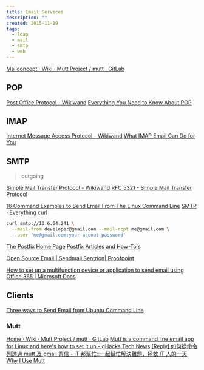 ```yaml
---
title: Email Services
description: ""
created: 2015-11-19
tags:
  - ldap
  - mail
  - smtp
  - web
---
```


[Mailconcept · Wiki · Mutt Project / mutt · GitLab](https://gitlab.com/muttmua/mutt/wikis/MailConcept)

## POP

[Post Office Protocol - Wikiwand](https://www.wikiwand.com/en/Post_Office_Protocol)
[Everything You Need to Know About POP](https://www.lifewire.com/what-is-pop-post-office-protocol-1171121)

## IMAP

[Internet Message Access Protocol - Wikiwand](https://www.wikiwand.com/en/Internet_Message_Access_Protocol)
[What IMAP Email Can Do for You](https://www.lifewire.com/what-does-imap-do-1166415)

## SMTP

> outgoing

[Simple Mail Transfer Protocol - Wikiwand](http://www.wikiwand.com/en/Simple_Mail_Transfer_Protocol)
[RFC 5321 - Simple Mail Transfer Protocol](https://tools.ietf.org/html/rfc5321)

[16 Command Examples to Send Email From The Linux Command Line](https://blog.edmdesigner.com/send-email-from-linux-command-line/)
[SMTP · Everything curl](https://ec.haxx.se/usingcurl-smtp.html)

```sh
curl smtp://10.6.64.241 \
  --mail-from developer@gmail.com --mail-rcpt me@gmail.com \
  --user 'me@gmail.com:your-accout-password'
```

[The Postfix Home Page](http://www.postfix.org/)
[Postfix Articles and How-To's](http://www.seaglass.com/postfix/articles.html)

[Open Source Email | Sendmail Sentrion| Proofpoint](https://www.proofpoint.com/us/open-source-email-solution)

[How to set up a multifunction device or application to send email using Office 365 | Microsoft Docs](https://docs.microsoft.com/en-us/Exchange/mail-flow-best-practices/how-to-set-up-a-multifunction-device-or-application-to-send-email-using-office-3)

## Clients

[Three ways to Send Email from Ubuntu Command Line](https://vitux.com/three-ways-to-send-email-from-ubuntu-command-line/)

### Mutt

[Home · Wiki · Mutt Project / mutt · GitLab](https://gitlab.com/muttmua/mutt/wikis/home)
[Mutt is a command line email app for Linux and here's how to set it up - gHacks Tech News](https://www.ghacks.net/2019/11/23/mutt-is-a-command-line-email-app-for-linux-and-heres-how-to-set-it-up/)
[[Reply] 如何從命令列透過 mutt 及 gmail 寄信 - iT 邦幫忙::一起幫忙解決難題，拯救 IT 人的一天](https://ithelp.ithome.com.tw/articles/10054431)
[Why I Use Mutt](https://www.marksanborn.net/software/why-i-use-mutt/)

